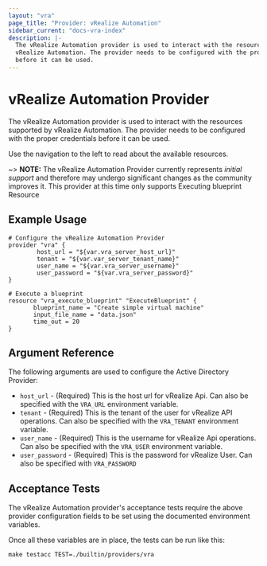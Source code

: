 ```yaml
---
layout: "vra"
page_title: "Provider: vRealize Automation"
sidebar_current: "docs-vra-index"
description: |-
  The vRealize Automation provider is used to interact with the resources supported by
  vRealize Automation. The provider needs to be configured with the proper credentials
  before it can be used.
---
```


# vRealize Automation Provider

The vRealize Automation provider is used to interact with the resources supported by
vRealize Automation.
The provider needs to be configured with the proper credentials before it can be used.

Use the navigation to the left to read about the available resources.

~> **NOTE:** The vRealize Automation Provider currently represents _initial support_
and therefore may undergo significant changes as the community improves it. This
provider at this time only supports Executing blueprint Resource

## Example Usage

```hcl
# Configure the vRealize Automation Provider
provider "vra" {
        host_url = "${var.vra_server_host_url}"
        tenant = "${var.var_server_tenant_name}"
        user_name = "${var.vra_server_username}"
        user_password = "${var.vra_server_password}"
}

# Execute a blueprint
resource "vra_execute_blueprint" "ExecuteBlueprint" {
       blueprint_name = "Create simple virtual machine"
       input_file_name = "data.json"
       time_out = 20
}
```

## Argument Reference

The following arguments are used to configure the Active Directory Provider:

* `host_url` - (Required) This is the host url for vRealize Api. Can also
  be specified with the `VRA_URL` environment variable.
* `tenant` - (Required) This is the tenant of the user for vRealize API operations. Can
  also be specified with the `VRA_TENANT` environment variable.
* `user_name` - (Required) This is the username for vRealize Api
  operations. Can also be specified with the `VRA_USER` environment
  variable.
* `user_password` - (Required) This is the password for vRealize User. Can also be specified with `VRA_PASSWORD`

## Acceptance Tests

The vRealize Automation provider's acceptance tests require the above provider
configuration fields to be set using the documented environment variables.

Once all these variables are in place, the tests can be run like this:

```
make testacc TEST=./builtin/providers/vra
```